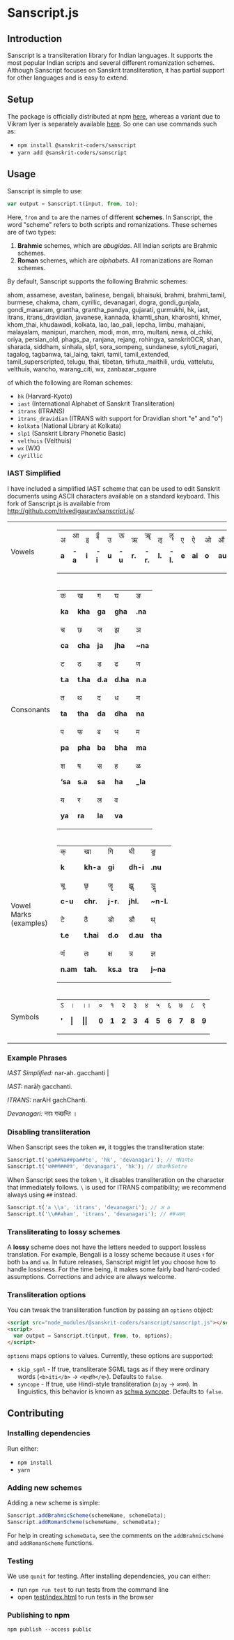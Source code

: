 Sanscript.js
=============================

## Introduction

Sanscript is a transliteration library for Indian languages. It supports the most popular Indian scripts and several different romanization schemes. Although Sanscript focuses on Sanskrit transliteration, it has partial support for other languages and is easy to extend.

## Setup
The package is officially distributed at npm [here](https://www.npmjs.com/package/@sanskrit-coders/sanscript), whereas a variant due to Vikram Iyer is separately available [here](https://www.npmjs.com/package/sanscript). So one can use commands such as:

- `npm install @sanskrit-coders/sanscript`
- `yarn add @sanskrit-coders/sanscript`

## Usage

Sanscript is simple to use:

```js
var output = Sanscript.t(input, from, to);
```

Here, `from` and `to` are the names of different **schemes**. In Sanscript, the word "scheme" refers to both scripts and romanizations. These schemes are of two types:

1. **Brahmic** schemes, which are *abugidas*. All Indian scripts are Brahmic schemes.
2. **Roman** schemes, which are *alphabets*. All romanizations are Roman schemes.

By default, Sanscript supports the following Brahmic schemes:

ahom, assamese, avestan, balinese, bengali, bhaisuki, brahmi, brahmi_tamil, burmese, chakma, cham, cyrillic, devanagari, dogra, gondi_gunjala, gondi_masaram, grantha, grantha_pandya, gujarati, gurmukhi, hk, iast, itrans, itrans_dravidian, javanese, kannada, khamti_shan, kharoshti, khmer, khom_thai, khudawadi, kolkata, lao, lao_pali, lepcha, limbu, mahajani, malayalam, manipuri, marchen, modi, mon, mro, multani, newa, ol_chiki, oriya, persian_old, phags_pa, ranjana, rejang, rohingya, sanskritOCR, shan, sharada, siddham, sinhala, slp1, sora_sompeng, sundanese, syloti_nagari, tagalog, tagbanwa, tai_laing, takri, tamil, tamil_extended, tamil_superscripted, telugu, thai, tibetan, tirhuta_maithili, urdu, vattelutu, velthuis, wancho, warang_citi, wx, zanbazar_square

of which the following are Roman schemes:

* `hk` (Harvard-Kyoto)
* `iast` (International Alphabet of Sanskrit Transliteration)
* `itrans` (ITRANS)
* `itrans_dravidian` (ITRANS with support for Dravidian short "e" and "o")
* `kolkata` (National Library at Kolkata)
* `slp1` (Sanskrit Library Phonetic Basic)
* `velthuis` (Velthuis)
* `wx` (WX)
* `cyrillic`

### IAST Simplified
I have included a simplified IAST scheme that can be used to edit Sanskrit documents using ASCII characters available on a standard keyboard. This fork of Sanscript.js is available from http://github.com/trivedigaurav/sanscript.js/.

<table>
  <tr>
   <td>Vowels
   </td>
   <td>

<table>
  <tr>
   <td rowspan="2" >अ
<p>
<strong>a</strong>
   </td>
   <td rowspan="2" >आ
<p>
<strong>-a</strong>
   </td>
   <td rowspan="2" >इ
<p>
<strong>i</strong>
   </td>
   <td rowspan="2" >ई 
<p>
<strong>-i</strong>
   </td>
   <td rowspan="2" >उ
<p>
<strong>u</strong>
   </td>
   <td rowspan="2" >ऊ 
<p>
<strong>-u</strong>
   </td>
   <td rowspan="2" >ऋ
<p>
<strong>r.</strong>
   </td>
   <td rowspan="2" >ॠ
<p>
<strong>-r.</strong>
   </td>
   <td rowspan="2" >ऌ
<p>
<strong>l.</strong>
   </td>
   <td rowspan="2" >ॡ
<p>
<strong>-l.</strong>
   </td>
   <td rowspan="2" >ए
<p>
<strong>e</strong>
   </td>
   <td rowspan="2" >ऐ
<p>
<strong>ai</strong>
   </td>
   <td rowspan="2" >ओ
<p>
<strong>o</strong>
   </td>
   <td rowspan="2" >औ
<p>
<strong>au</strong>
   </td>
   <td rowspan="2" >ं
<p>
<strong>m.</strong>
   </td>
   <td rowspan="2" >ः
<p>
<strong>h.</strong>
   </td>
  </tr>
  <tr>
  </tr>
</table>


   </td>
  </tr>
  <tr>
   <td>Consonants

   </td>
   <td>

<table>
  <tr>
   <td rowspan="2" >क
<p>
<strong>ka</strong>
   </td>
   <td rowspan="2" >ख
<p>
<strong>kha</strong>
   </td>
   <td rowspan="2" >ग
<p>
<strong>ga</strong>
   </td>
   <td rowspan="2" >घ
<p>
<strong>gha</strong>
   </td>
   <td rowspan="2" >ङ
<p>
<strong>.na</strong>
   </td>
  </tr>
  <tr>
  </tr>
  <tr>
   <td rowspan="2" >च
<p>
<strong>ca</strong>
   </td>
   <td rowspan="2" >छ
<p>
<strong>cha</strong>
   </td>
   <td rowspan="2" >ज
<p>
<strong>ja</strong>
   </td>
   <td rowspan="2" >झ
<p>
<strong>jha</strong>
   </td>
   <td rowspan="2" >ञ
<p>
<strong>~na</strong>
   </td>
  </tr>
  <tr>
  </tr>
  <tr>
   <td rowspan="2" >ट
<p>
<strong>t.a</strong>
   </td>
   <td rowspan="2" >ठ
<p>
<strong>t.ha</strong>
   </td>
   <td rowspan="2" >ड
<p>
<strong>d.a</strong>
   </td>
   <td rowspan="2" >ढ
<p>
<strong>d.ha </strong>
   </td>
   <td rowspan="2" >ण
<p>
<strong>n.a</strong>
   </td>
  </tr>
  <tr>
  </tr>
  <tr>
   <td rowspan="2" >त
<p>
<strong>ta </strong>
   </td>
   <td rowspan="2" >थ
<p>
<strong>tha</strong>
   </td>
   <td rowspan="2" >द
<p>
<strong>da</strong>
   </td>
   <td rowspan="2" >ध
<p>
<strong>dha</strong>
   </td>
   <td rowspan="2" >न
<p>
<strong>na</strong>
   </td>
  </tr>
  <tr>
  </tr>
  <tr>
   <td rowspan="2" >प
<p>
<strong>pa</strong>
   </td>
   <td rowspan="2" >फ
<p>
<strong>pha</strong>
   </td>
   <td rowspan="2" >ब
<p>
<strong>ba</strong>
   </td>
   <td rowspan="2" >भ
<p>
<strong>bha</strong>
   </td>
   <td rowspan="2" >म
<p>
<strong>ma</strong>
   </td>
  </tr>
  <tr>
  </tr>
  <tr>
   <td rowspan="2" >श
<p>
<strong>‘sa</strong>
   </td>
   <td rowspan="2" >ष
<p>
<strong>s.a</strong>
   </td>
   <td rowspan="2" >स
<p>
<strong>sa</strong>
   </td>
   <td rowspan="2" >ह
<p>
<strong>ha</strong>
   </td>
   <td rowspan="2" > ळ
<p>
<strong>_la</strong>
   </td>
  </tr>
  <tr>
  </tr>
  <tr>
   <td rowspan="2" >य
<p>
<strong>ya</strong>
   </td>
   <td rowspan="2" >र
<p>
<strong>ra</strong>
   </td>
   <td rowspan="2" >ल
<p>
<strong>la</strong>
   </td>
   <td rowspan="2" >व
<p>
<strong>va</strong>
   </td>
   <td>
   </td>
  </tr>
  <tr>
   <td>
   </td>
  </tr>
</table>


   </td>
  </tr>
  <tr>
   <td>Vowel Marks (examples)

   </td>
   <td>

<table>
  <tr>
   <td rowspan="2" >क्
<p>
<strong>k</strong>
   </td>
   <td rowspan="2" >खा
<p>
<strong>kh-a</strong>
   </td>
   <td rowspan="2" >गि
<p>
<strong>gi</strong>
   </td>
   <td rowspan="2" >घी
<p>
<strong>dh-i</strong>
   </td>
   <td rowspan="2" >ङु
<p>
<strong>.nu</strong>
   </td>
  </tr>
  <tr>
  </tr>
  <tr>
   <td rowspan="2" >चू
<p>
<strong>c-u</strong>
   </td>
   <td rowspan="2" >छृ
<p>
<strong>chr.</strong>
   </td>
   <td rowspan="2" >जॄ
<p>
<strong>j-r.</strong>
   </td>
   <td rowspan="2" >झॢ
<p>
<strong>jhl.</strong>
   </td>
   <td rowspan="2" >ञॣ
<p>
<strong>~n-l.</strong>
   </td>
  </tr>
  <tr>
  </tr>
  <tr>
   <td rowspan="2" >टे
<p>
<strong>t.e</strong>
   </td>
   <td rowspan="2" >ठै
<p>
<strong>t.hai</strong>
   </td>
   <td rowspan="2" >डो
<p>
<strong>d.o</strong>
   </td>
   <td rowspan="2" >डौ
<p>
<strong>d.au</strong>
   </td>
   <td rowspan="2" >थ्
<p>
<strong>tha</strong>
   </td>
  </tr>
  <tr>
  </tr>
  <tr>
   <td rowspan="2" >णं
<p>
<strong>n.am</strong>
   </td>
   <td rowspan="2" >तः
<p>
<strong>tah.</strong>
   </td>
   <td rowspan="2" >क्ष
<p>
<strong>ks.a</strong>
   </td>
   <td rowspan="2" >त्र
<p>
<strong>tra</strong>
   </td>
   <td rowspan="2" >ज्ञ
<p>
<strong>j~na</strong>
   </td>
  </tr>
  <tr>
  </tr>
</table>


   </td>
  </tr>
  <tr>
   <td>Symbols

   </td>
   <td>

<table>
  <tr>
   <td rowspan="2" >ऽ
<p>
<strong>'</strong>
   </td>
   <td rowspan="2" >।
<p>
<strong>|</strong>
   </td>
   <td rowspan="2" >।।
<p>
<strong>||</strong>
   </td>
   <td rowspan="2" >०
<p>
<strong>0</strong>
   </td>
   <td rowspan="2" >१
<p>
<strong>1</strong>
   </td>
   <td rowspan="2" >२
<p>
<strong>2</strong>
   </td>
   <td rowspan="2" >३
<p>
<strong>3</strong>
   </td>
   <td rowspan="2" >४
<p>
<strong>4</strong>
   </td>
   <td rowspan="2" >५
<p>
<strong>5</strong>
   </td>
   <td rowspan="2" >६
<p>
<strong>6</strong>
   </td>
   <td rowspan="2" >७
<p>
<strong>7</strong>
   </td>
   <td rowspan="2" >८
<p>
<strong>8</strong>
   </td>
   <td rowspan="2" >९
<p>
<strong>9</strong>
   </td>
  </tr>
  <tr>
  </tr>
</table>


   </td>
  </tr>
</table>

### Example Phrases

*IAST Simplified:*    nar-ah. gacchanti |

*IAST:*               narāḥ gacchanti.

*ITRANS:*             narAH gachChanti.

*Devanagari:*         नराः गच्छन्ति ।

### Disabling transliteration
When Sanscript sees the token `##`, it toggles the transliteration state:

```js
Sanscript.t('ga##Na##pa##te', 'hk', 'devanagari'); // गNaपte
Sanscript.t('ध##र्म##क्षेत्रे', 'devanagari', 'hk'); // dhaर्मkSetre
```

When Sanscript sees the token `\`, it disables transliteration on the character that immediately follows. `\` is used for ITRANS compatibility; we recommend always using `##` instead.

```js
Sanscript.t('a \\a', 'itrans', 'devanagari'); // अ a
Sanscript.t('\\##aham', 'itrans', 'devanagari'); // ##अहम्
```

### Transliterating to lossy schemes
A **lossy** scheme does not have the letters needed to support lossless translation. For example, Bengali is a lossy scheme because it uses `ব` for both `ba` and `va`. In future releases, Sanscript might let you choose how to handle lossiness. For the time being, it makes some fairly bad hard-coded assumptions. Corrections and advice are always welcome.

### Transliteration options
You can tweak the transliteration function by passing an `options` object:

```html
<script src="node_modules/@sanskrit-coders/sanscript/sanscript.js"></script>
<script>
  var output = Sanscript.t(input, from, to, options);
</script>
```

`options` maps options to values. Currently, these options are supported:

* `skip_sgml` - If true, transliterate SGML tags as if they were ordinary words (`<b>iti</b>` → `<ब्>इति</ब्>`). Defaults to `false`.
* `syncope` - If true, use Hindi-style transliteration (`ajay` → `अजय`). In linguistics, this behavior is known as [schwa syncope](http://en.wikipedia.org/wiki/Schwa_deletion_in_Indo-Aryan_languages). Defaults to `false`.

## Contributing

### Installing dependencies

Run either:

- `npm install`
- `yarn`

### Adding new schemes

Adding a new scheme is simple:

```js
Sanscript.addBrahmicScheme(schemeName, schemeData);
Sanscript.addRomanScheme(schemeName, schemeData);
```

For help in creating `schemeData`, see the comments on the `addBrahmicScheme` and `addRomanScheme` functions.

### Testing

We use `qunit` for testing.
After installing dependencies, you can either:

* run `npm run test` to run tests from the command line
* open [test/index.html](test/index.html) to run tests in the browser

### Publishing to npm

```shell
npm publish --access public
```
